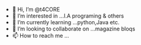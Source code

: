 - 👋 Hi, I’m @t4CORE
- 👀 I’m interested in ...I.A programing & others
- 🌱 I’m currently learning ...python,Java etc.
- 💞️ I’m looking to collaborate on ...magazine bloqs
- 📫 How to reach me ...

<!---
t4CORE/t4CORE is a ✨ special ✨ repository because its `README.md` (this file) appears on your GitHub profile.
You can click the Preview link to take a look at your changes.
--->

